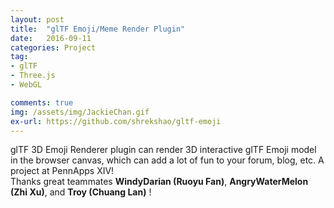 ```yaml
---
layout: post
title:  "glTF Emoji/Meme Render Plugin"
date:   2016-09-11
categories: Project
tag: 
- glTF
- Three.js
- WebGL

comments: true
img: /assets/img/JackieChan.gif
ex-url: https://github.com/shrekshao/gltf-emoji
---
```

glTF 3D Emoji Renderer plugin can render 3D interactive glTF Emoji model in the browser canvas, 
which can add a lot of fun to your forum, blog, etc.
A project at PennApps XIV! <br/>
Thanks great teammates **WindyDarian (Ruoyu Fan)**, **AngryWaterMelon (Zhi Xu)**, and **Troy (Chuang Lan)** ! <br/> 

<!--more-->